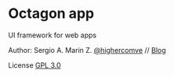 Octagon  app
===============================================

UI framework for web apps

Author: Sergio A. Marin Z. [@highercomve](http://twitter.com/highercomve) // [Blog](http://higher.com.ve)

License [GPL 3.0](http://opensource.org/licenses/gpl-3.0.html)
